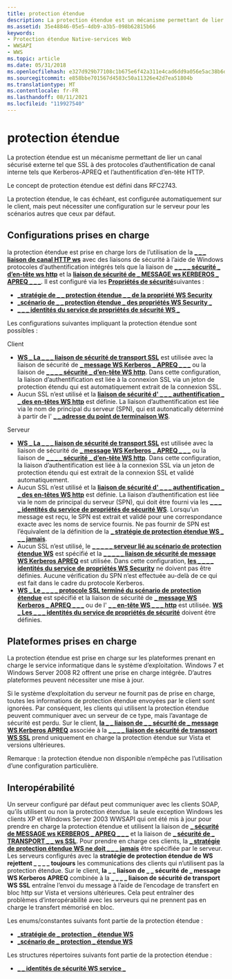 ```yaml
---
title: protection étendue
description: La protection étendue est un mécanisme permettant de lier un canal sécurisé externe tel que SSL à des protocoles d’authentification de canal interne tels que Kerberos-APREQ et l’authentification d’en-tête HTTP.
ms.assetid: 35e48846-05e5-4db9-a3b5-098b62815b66
keywords:
- Protection étendue Native-services Web
- WWSAPI
- WWS
ms.topic: article
ms.date: 05/31/2018
ms.openlocfilehash: e327d929b77108c1b675e6f42a311e4cad6dd9a056e5ac38b6d7e7f4558788c0
ms.sourcegitcommit: e858bbe701567d4583c50a11326e42d7ea51804b
ms.translationtype: MT
ms.contentlocale: fr-FR
ms.lasthandoff: 08/11/2021
ms.locfileid: "119927540"
---
```

# <a name="extended-protection"></a>protection étendue

La protection étendue est un mécanisme permettant de lier un canal sécurisé externe tel que SSL à des protocoles d’authentification de canal interne tels que Kerberos-APREQ et l’authentification d’en-tête HTTP.

Le concept de protection étendue est défini dans RFC2743.

La protection étendue, le cas échéant, est configurée automatiquement sur le client, mais peut nécessiter une configuration sur le serveur pour les scénarios autres que ceux par défaut.

## <a name="supported-configurations"></a>Configurations prises en charge

la protection étendue est prise en charge lors de l’utilisation de la [**\_ \_ \_ liaison de canal HTTP ws**](/windows/desktop/api/WebServices/ne-webservices-ws_channel_binding) avec des liaisons de sécurité à l’aide de Windows protocoles d’authentification intégrés tels que la liaison de [**\_ \_ \_ \_ sécurité \_ d’en-tête ws http**](/windows/desktop/api/WebServices/ns-webservices-ws_http_header_auth_security_binding) et la [**liaison de sécurité de \_ MESSAGE ws KERBEROS \_ APREQ \_ \_ \_**](/windows/desktop/api/WebServices/ns-webservices-ws_kerberos_apreq_message_security_binding). Il est configuré via les [**Propriétés de sécurité**](/windows/desktop/api/WebServices/ns-webservices-ws_security_property)suivantes :

-   [**\_stratégie de \_ \_ protection étendue \_ \_ de la propriété WS Security**](/windows/desktop/api/WebServices/ne-webservices-ws_security_property_id)
-   [**\_scénario de \_ \_ protection étendue \_ des propriétés WS Security \_**](/windows/desktop/api/WebServices/ne-webservices-ws_security_property_id)
-   [**\_ \_ \_ identités du service de propriétés de sécurité WS \_**](/windows/desktop/api/WebServices/ne-webservices-ws_security_property_id)

Les configurations suivantes impliquant la protection étendue sont possibles :

Client

-   [**WS \_ La \_ \_ \_ liaison de sécurité de transport SSL**](/windows/desktop/api/WebServices/ns-webservices-ws_ssl_transport_security_binding) est utilisée avec la liaison de sécurité de [**\_ message WS Kerberos \_ APREQ \_ \_ \_**](/windows/desktop/api/WebServices/ns-webservices-ws_kerberos_apreq_message_security_binding) ou la liaison de [**\_ \_ \_ \_ sécurité \_ d’en-tête WS http**](/windows/desktop/api/WebServices/ns-webservices-ws_http_header_auth_security_binding). Dans cette configuration, la liaison d’authentification est liée à la connexion SSL via un jeton de protection étendu qui est automatiquement extrait de la connexion SSL.
-   Aucun SSL n’est utilisé et la [**liaison de sécurité d' \_ \_ \_ authentification \_ \_ des en-têtes WS http**](/windows/desktop/api/WebServices/ns-webservices-ws_http_header_auth_security_binding) est définie. La liaison d’authentification est liée via le nom de principal du serveur (SPN), qui est autonatically déterminé à partir de l' [**\_ \_ adresse du point de terminaison WS**](/windows/desktop/api/WebServices/ns-webservices-ws_endpoint_address).

Serveur

-   [**WS \_ La \_ \_ \_ liaison de sécurité de transport SSL**](/windows/desktop/api/WebServices/ns-webservices-ws_ssl_transport_security_binding) est utilisée avec la liaison de sécurité de [**\_ message WS Kerberos \_ APREQ \_ \_ \_**](/windows/desktop/api/WebServices/ns-webservices-ws_kerberos_apreq_message_security_binding) ou la liaison de [**\_ \_ \_ \_ sécurité \_ d’en-tête WS http**](/windows/desktop/api/WebServices/ns-webservices-ws_http_header_auth_security_binding). Dans cette configuration, la liaison d’authentification est liée à la connexion SSL via un jeton de protection étendu qui est extrait de la connexion SSL et validé automatiquement.
-   Aucun SSL n’est utilisé et la [**liaison de sécurité d' \_ \_ \_ authentification \_ \_ des en-têtes WS http**](/windows/desktop/api/WebServices/ns-webservices-ws_http_header_auth_security_binding) est définie. La liaison d’authentification est liée via le nom de principal du serveur (SPN), qui doit être fourni via les [**\_ \_ \_ \_ identités du service de propriétés de sécurité WS**](/windows/desktop/api/WebServices/ne-webservices-ws_security_property_id). Lorsqu’un message est reçu, le SPN est extrait et validé pour une correspondance exacte avec les noms de service fournis. Ne pas fournir de SPN est l’équivalent de la définition de la [**\_ stratégie de protection étendue WS \_ \_ \_ jamais**](/windows/desktop/api/WebServices/ne-webservices-ws_extended_protection_policy).
-   Aucun SSL n’est utilisé, le [**\_ \_ \_ \_ \_ serveur lié au scénario de protection étendue WS**](/windows/desktop/api/WebServices/ne-webservices-ws_extended_protection_scenario) est spécifié et la [**\_ \_ \_ \_ \_ liaison de sécurité de message WS Kerberos APREQ**](/windows/desktop/api/WebServices/ns-webservices-ws_kerberos_apreq_message_security_binding) est utilisée. Dans cette configuration, [**les \_ \_ \_ \_ identités du service de propriétés WS Security**](/windows/desktop/api/WebServices/ne-webservices-ws_security_property_id) ne doivent pas être définies. Aucune vérification du SPN n’est effectuée au-delà de ce qui est fait dans le cadre du protocole Kerberos.
-   [**WS \_ Le \_ \_ \_ \_ protocole SSL terminé du scénario de protection étendue**](/windows/desktop/api/WebServices/ne-webservices-ws_extended_protection_scenario) est spécifié et la liaison de sécurité de [**\_ message WS Kerberos \_ APREQ \_ \_ \_**](/windows/desktop/api/WebServices/ns-webservices-ws_kerberos_apreq_message_security_binding) ou de l' [**\_ \_ en-tête WS \_ \_ \_ http**](/windows/desktop/api/WebServices/ns-webservices-ws_http_header_auth_security_binding) est utilisée. [**WS \_ Les \_ \_ \_ identités du service de propriétés de sécurité**](/windows/desktop/api/WebServices/ne-webservices-ws_security_property_id) doivent être définies.

## <a name="supported-platforms"></a>Plateformes prises en charge

La protection étendue est prise en charge sur les plateformes prenant en charge le service informatique dans le système d’exploitation. Windows 7 et Windows Server 2008 R2 offrent une prise en charge intégrée. D’autres plateformes peuvent nécessiter une mise à jour.

Si le système d’exploitation du serveur ne fournit pas de prise en charge, toutes les informations de protection étendue envoyées par le client sont ignorées. Par conséquent, les clients qui utilisent la protection étendue peuvent communiquer avec un serveur de ce type, mais l’avantage de sécurité est perdu. Sur le client, [**la \_ \_ liaison de \_ \_ sécurité de \_ message WS Kerberos APREQ**](/windows/desktop/api/WebServices/ns-webservices-ws_kerberos_apreq_message_security_binding) associée à la [**\_ \_ \_ \_ liaison de sécurité de transport WS SSL**](/windows/desktop/api/WebServices/ns-webservices-ws_ssl_transport_security_binding) prend uniquement en charge la protection étendue sur Vista et versions ultérieures.

Remarque : la protection étendue non disponible n’empêche pas l’utilisation d’une configuration particulière.

## <a name="interoperability"></a>Interopérabilité

Un serveur configuré par défaut peut communiquer avec les clients SOAP, qu’ils utilisent ou non la protection étendue. la seule exception Windows les clients XP et Windows Server 2003 WWSAPI qui ont été mis à jour pour prendre en charge la protection étendue et utilisent la liaison de [**\_ sécurité de MESSAGE ws KERBEROS \_ APREQ \_ \_ \_**](/windows/desktop/api/WebServices/ns-webservices-ws_kerberos_apreq_message_security_binding) et la liaison de [**\_ sécurité de \_ TRANSPORT \_ \_ ws SSL**](/windows/desktop/api/WebServices/ns-webservices-ws_ssl_transport_security_binding). Pour prendre en charge ces clients, la [**\_ stratégie de protection étendue WS ne doit \_ \_ \_ jamais**](/windows/desktop/api/WebServices/ne-webservices-ws_extended_protection_policy) être spécifiée par le serveur. Les serveurs configurés avec la **stratégie de protection étendue de WS rejettent \_ \_ \_ \_ toujours** les communications des clients qui n’utilisent pas la protection étendue. Sur le client, **la \_ \_ liaison de \_ \_ sécurité de \_ message WS Kerberos APREQ** combinée à la **\_ \_ \_ \_ liaison de sécurité de transport WS SSL** entraîne l’envoi du message à l’aide de l’encodage de transfert en bloc http sur Vista et versions ultérieures. Cela peut entraîner des problèmes d’interopérabilité avec les serveurs qui ne prennent pas en charge le transfert mémorisé en bloc.

Les enums/constantes suivants font partie de la protection étendue :

-   [**\_stratégie de \_ protection \_ étendue WS**](/windows/desktop/api/WebServices/ne-webservices-ws_extended_protection_policy)
-   [**\_scénario de \_ protection \_ étendue WS**](/windows/desktop/api/WebServices/ne-webservices-ws_extended_protection_scenario)

Les structures répertoires suivants font partie de la protection étendue :

-   [**\_ \_ identités de sécurité WS service \_**](/windows/desktop/api/WebServices/ns-webservices-ws_service_security_identities)

 

 




